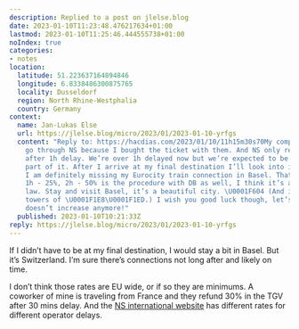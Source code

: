 ```yaml
---
description: Replied to a post on jlelse.blog
date: 2023-01-10T11:23:48.476217634+01:00
lastmod: 2023-01-10T11:25:46.444555738+01:00
noIndex: true
categories:
- notes
location:
  latitude: 51.223637164894846
  longitude: 6.8338486300875765
  locality: Dusseldorf
  region: North Rhine-Westphalia
  country: Germany
context:
  name: Jan-Lukas Else
  url: https://jlelse.blog/micro/2023/01/2023-01-10-yrfgs
  content: "Reply to: https://hacdias.com/2023/01/10/11h15m30s70My compensation rights
    go through NS because I bought the ticket with them. And NS only refunds money
    after 1h delay. We’re over 1h delayed now but we’re expected to be able to recover
    part of it. After I arrive at my final destination I’ll look into it. Update:
    I am definitely missing my Eurocity train connection in Basel. That is certain.Yes,
    1h - 25%, 2h - 50% is the procedure with DB as well, I think it’s an European
    law. Stay and visit Basel, it’s a beautiful city. \U0001F604 (And it has the highest
    towers of \U0001F1E8\U0001F1ED.) I wish you good luck though, let’s hope the delay
    doesn’t increase anymore!"
  published: 2023-01-10T10:21:33Z
reply: https://jlelse.blog/micro/2023/01/2023-01-10-yrfgs
---
```


If I didn’t have to be at my final destination, I would stay a bit in Basel. But it’s Switzerland. I’m sure there’s connections not long after and likely on time.

I don’t think those rates are EU wide, or if so they are minimums. A coworker of mine is traveling from France and they refund 30% in the TGV after 30 mins delay. And the [NS international website](https://www.nsinternational.com/en/after-the-journey/compensation-for-delays) has different rates for different operator delays.
